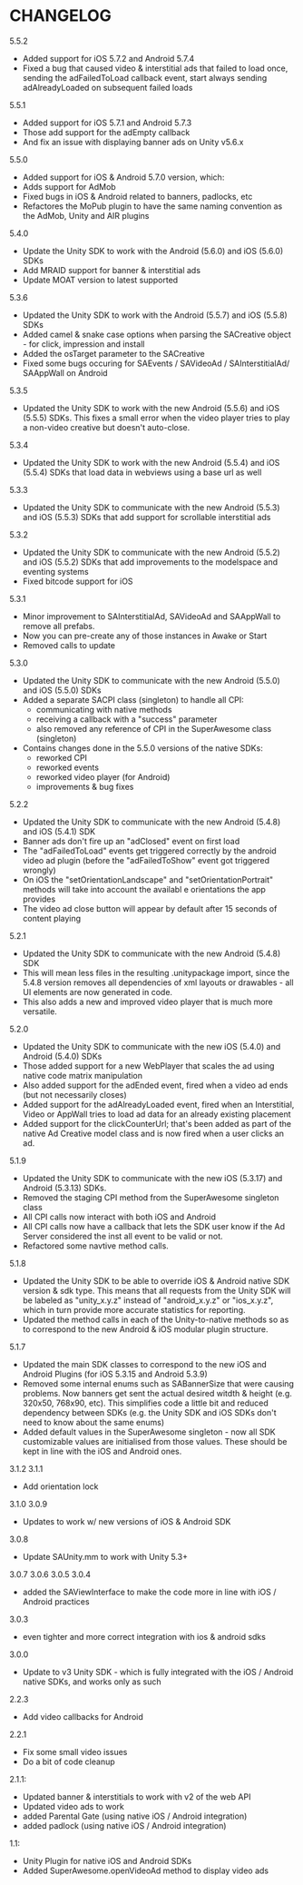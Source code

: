 CHANGELOG
=========

5.5.2
 - Added support for iOS 5.7.2 and Android 5.7.4
 - Fixed a bug that caused video & interstitial ads that failed to load once, sending the adFailedToLoad callback event, start always sending adAlreadyLoaded on subsequent failed loads

5.5.1 
 - Added support for iOS 5.7.1 and Android 5.7.3
 - Those add support for the adEmpty callback
 - And fix an issue with displaying banner ads on Unity v5.6.x

5.5.0
 - Added support for iOS & Android 5.7.0 version, which:
 - Adds support for AdMob
 - Fixed bugs in iOS & Android related to banners, padlocks, etc
 - Refactores the MoPub plugin to have the same naming convention as the AdMob, Unity and AIR plugins

5.4.0
 - Update the Unity SDK to work with the Android (5.6.0) and iOS (5.6.0) SDKs
 - Add MRAID support for banner & interstitial ads
 - Update MOAT version to latest supported

5.3.6
 - Updated the Unity SDK to work with the Android (5.5.7) and iOS (5.5.8) SDKs
 - Added camel & snake case options when parsing the SACreative object - for click, impression and install
 - Added the osTarget parameter to the SACreative
 - Fixed some bugs occuring for SAEvents / SAVideoAd / SAInterstitialAd/ SAAppWall on Android

5.3.5
 - Updated the Unity SDK to work with the new Android (5.5.6) and iOS (5.5.5) SDKs. This fixes a small error when the video player tries to play a non-video creative but doesn't auto-close.

5.3.4
 - Updated the Unity SDK to work with the new Android (5.5.4) and iOS (5.5.4) SDKs that load data in webviews using a base url as well

5.3.3
 - Updated the Unity SDK to communicate with the new Android (5.5.3) and iOS (5.5.3) SDKs that add support for scrollable interstitial ads

5.3.2
 - Updated the Unity SDK to communicate with the new Android (5.5.2) and iOS (5.5.2) SDKs that add improvements to the modelspace and eventing systems
 - Fixed bitcode support for iOS

5.3.1
 - Minor improvement to SAInterstitialAd, SAVideoAd and SAAppWall to remove all prefabs.
 - Now you can pre-create any of those instances in Awake or Start
 - Removed calls to update

5.3.0
 - Updated the Unity SDK to communicate with the new Android (5.5.0) and iOS (5.5.0) SDKs
 - Added a separate SACPI class (singleton) to handle all CPI:
    - communicating with native methods
    - receiving a callback with a "success" parameter
    - also removed any reference of CPI in the SuperAwesome class (singleton)
 - Contains changes done in the 5.5.0 versions of the native SDKs:
    - reworked CPI
    - reworked events
    - reworked video player (for Android)
    - improvements & bug fixes

5.2.2
 - Updated the Unity SDK to communicate with the new Android (5.4.8) and iOS (5.4.1) SDK
 - Banner ads don't fire up an "adClosed" event on first load
 - The "adFailedToLoad" events get triggered correctly by the android video ad plugin (before the "adFailedToShow" event got triggered wrongly)
 - On iOS the "setOrientationLandscape" and "setOrientationPortrait"  methods will take into account the availabl
e orientations the app provides
 - The video ad close button will appear by default after 15 seconds of content playing

5.2.1
 - Updated the Unity SDK to communicate with the new Android (5.4.8) SDK
 - This will mean less files in the resulting .unitypackage import, since the 5.4.8 version removes all dependencies of xml layouts or drawables - all UI elements are now generated in code.
 - This also adds a new and improved video player that is much more versatile.

5.2.0
 - Updated the Unity SDK to communicate with the new iOS (5.4.0) and Android (5.4.0) SDKs
 - Those added support for a new WebPlayer that scales the ad using native code matrix manipulation
 - Also added support for the adEnded event, fired when a video ad ends (but not necessarily closes)
 - Added support for the adAlreadyLoaded event, fired when an Interstitial, Video or AppWall tries to
 load ad data for an already existing placement
 - Added support for the clickCounterUrl; that's been added as part of the native Ad Creative model class and is now fired when a user clicks an ad.

5.1.9
 - Updated the Unity SDK to communicate with the new iOS (5.3.17) and Android (5.3.13) SDKs.
 - Removed the staging CPI method from the SuperAwesome singleton class
 - All CPI calls now interact with both iOS and Android
 - All CPI calls now have a callback that lets the SDK user know if the Ad Server considered the inst
all event to be valid or not.
 - Refactored some navtive method calls.

5.1.8
 - Updated the Unity SDK to be able to override iOS & Android native SDK version & sdk type. This means that all requests from the Unity SDK will be labeled as "unity_x.y.z" instead of "android_x.y.z" or "ios_x.y.z", which in turn provide more accurate statistics for reporting.
 - Updated the method calls in each of the Unity-to-native methods so as to correspond to the new Android & iOS modular plugin structure.

5.1.7
 - Updated the main SDK classes to correspond to the new iOS and Android Plugins (for iOS 5.3.15 and Android 5.3.9)
 - Removed some internal enums such as SABannerSize that were causing problems. Now banners get sent the actual desired witdth & height (e.g. 320x50, 768x90, etc). This simplifies code a little bit and reduced dependency between SDKs (e.g. the Unity SDK and iOS SDKs don't need to know about the same enums)
 - Added default values in the SuperAwesome singleton - now all SDK customizable values are initialised from those values. These should be kept in line with the iOS and Android ones.

3.1.2
3.1.1
 - Add orientation lock

3.1.0
3.0.9
 - Updates to work w/ new versions of iOS & Android SDK

3.0.8
 - Update SAUnity.mm to work with Unity 5.3+

3.0.7
3.0.6
3.0.5
3.0.4
 - added the SAViewInterface to make the code more in line with iOS / Android practices

3.0.3
 - even tighter and more correct integration with ios & android sdks

3.0.0
 - Update to v3 Unity SDK - which is fully integrated with the iOS / Android native SDKs, and works only as such

2.2.3
 - Add video callbacks for Android

2.2.1
 - Fix some small video issues
 - Do a bit of code cleanup

2.1.1:
 - Updated banner & interstitials to work with v2 of the web API
 - Updated video ads to work
 - added Parental Gate (using native iOS / Android integration)
 - added padlock (using native iOS / Android integration)

1.1:
 - Unity Plugin for native iOS and Android SDKs
 - Added SuperAwesome.openVideoAd method to display video ads
